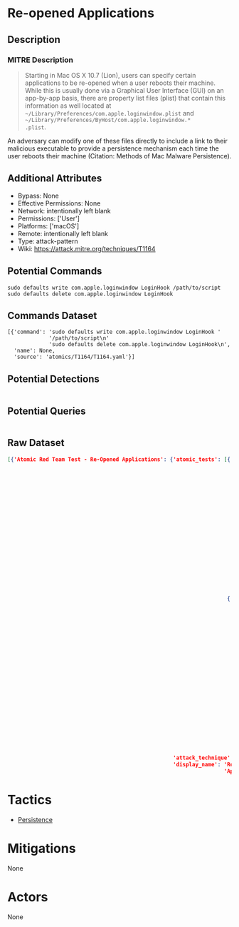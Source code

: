 
# Re-opened Applications

## Description

### MITRE Description

> Starting in Mac OS X 10.7 (Lion), users can specify certain applications to be re-opened when a user reboots their machine. While this is usually done via a Graphical User Interface (GUI) on an app-by-app basis, there are property list files (plist) that contain this information as well located at <code>~/Library/Preferences/com.apple.loginwindow.plist</code> and <code>~/Library/Preferences/ByHost/com.apple.loginwindow.* .plist</code>. 

An adversary can modify one of these files directly to include a link to their malicious executable to provide a persistence mechanism each time the user reboots their machine (Citation: Methods of Mac Malware Persistence).

## Additional Attributes

* Bypass: None
* Effective Permissions: None
* Network: intentionally left blank
* Permissions: ['User']
* Platforms: ['macOS']
* Remote: intentionally left blank
* Type: attack-pattern
* Wiki: https://attack.mitre.org/techniques/T1164

## Potential Commands

```
sudo defaults write com.apple.loginwindow LoginHook /path/to/script
sudo defaults delete com.apple.loginwindow LoginHook

```

## Commands Dataset

```
[{'command': 'sudo defaults write com.apple.loginwindow LoginHook '
             '/path/to/script\n'
             'sudo defaults delete com.apple.loginwindow LoginHook\n',
  'name': None,
  'source': 'atomics/T1164/T1164.yaml'}]
```

## Potential Detections

```json

```

## Potential Queries

```json

```

## Raw Dataset

```json
[{'Atomic Red Team Test - Re-Opened Applications': {'atomic_tests': [{'description': 'Plist '
                                                                                     'Method\n'
                                                                                     '\n'
                                                                                     '[Reference](https://developer.apple.com/library/content/documentation/MacOSX/Conceptual/BPSystemStartup/Chapters/CustomLogin.html)\n',
                                                                      'executor': {'name': 'manual',
                                                                                   'steps': '1. '
                                                                                            'create '
                                                                                            'a '
                                                                                            'custom '
                                                                                            'plist:\n'
                                                                                            '\n'
                                                                                            '    '
                                                                                            '~/Library/Preferences/com.apple.loginwindow.plist\n'
                                                                                            '\n'
                                                                                            'or\n'
                                                                                            '\n'
                                                                                            '    '
                                                                                            '~/Library/Preferences/ByHost/com.apple.loginwindow.*.plist\n'},
                                                                      'name': 'Re-Opened '
                                                                              'Applications',
                                                                      'supported_platforms': ['macos']},
                                                                     {'description': 'Mac '
                                                                                     'Defaults\n'
                                                                                     '\n'
                                                                                     '[Reference](https://developer.apple.com/library/content/documentation/MacOSX/Conceptual/BPSystemStartup/Chapters/CustomLogin.html)\n',
                                                                      'executor': {'command': 'sudo '
                                                                                              'defaults '
                                                                                              'write '
                                                                                              'com.apple.loginwindow '
                                                                                              'LoginHook '
                                                                                              '#{script}\n'
                                                                                              'sudo '
                                                                                              'defaults '
                                                                                              'delete '
                                                                                              'com.apple.loginwindow '
                                                                                              'LoginHook\n',
                                                                                   'name': 'sh'},
                                                                      'input_arguments': {'script': {'default': '/path/to/script',
                                                                                                     'description': 'path '
                                                                                                                    'to '
                                                                                                                    'script',
                                                                                                     'type': 'path'}},
                                                                      'name': 'Re-Opened '
                                                                              'Applications',
                                                                      'supported_platforms': ['macos']}],
                                                    'attack_technique': 'T1164',
                                                    'display_name': 'Re-Opened '
                                                                    'Applications'}}]
```

# Tactics


* [Persistence](../tactics/Persistence.md)


# Mitigations

None

# Actors

None
